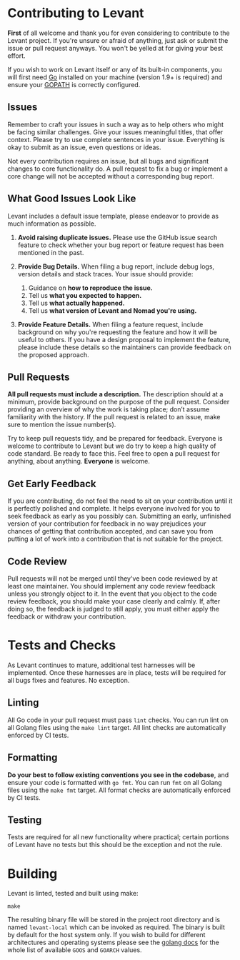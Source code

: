 # Contributing to Levant

**First** of all welcome and thank you for even considering to contribute to the Levant project. If you're unsure or afraid of anything, just ask or submit the issue or pull request anyways. You won't be yelled at for giving your best effort.

If you wish to work on Levant itself or any of its built-in components, you will first need [Go](https://golang.org/) installed on your machine (version 1.9+ is required) and ensure your [GOPATH](https://golang.org/doc/code.html#GOPATH) is correctly configured.

## Issues

Remember to craft your issues in such a way as to help others who might be facing similar challenges. Give your issues meaningful titles, that offer context. Please try to use complete sentences in your issue. Everything is okay to submit as an issue, even questions or ideas.

Not every contribution requires an issue, but all bugs and significant changes to core functionality do. A pull request to fix a bug or implement a core change will not be accepted without a corresponding bug report.

## What Good Issues Look Like

Levant includes a default issue template, please endeavor to provide as much information as possible.

1. **Avoid raising duplicate issues.** Please use the GitHub issue search feature to check whether your bug report or feature request has been mentioned in the past.

1. **Provide Bug Details.** When filing a bug report, include debug logs, version details and stack traces. Your issue should provide:
    1. Guidance on **how to reproduce the issue.**
    1. Tell us **what you expected to happen.**
    1. Tell us **what actually happened.**
    1. Tell us **what version of Levant and Nomad you're using.**

1. **Provide Feature Details.** When filing a feature request, include background on why you're requesting the feature and how it will be useful to others. If you have a design proposal to implement the feature, please include these details so the maintainers can provide feedback on the proposed approach.    

## Pull Requests

**All pull requests must include a description.** The description should at a minimum, provide background on the purpose of the pull request. Consider providing an overview of why the work is taking place; don’t assume familiarity with the history. If the pull request is related to an issue, make sure to mention the issue number(s).

Try to keep pull requests tidy, and be prepared for feedback. Everyone is welcome to contribute to Levant but we do try to keep a high quality of code standard. Be ready to face this. Feel free to open a pull request for anything, about anything. **Everyone** is welcome.

## Get Early Feedback

If you are contributing, do not feel the need to sit on your contribution until it is perfectly polished and complete. It helps everyone involved for you to seek feedback as early as you possibly can. Submitting an early, unfinished version of your contribution for feedback in no way prejudices your chances of getting that contribution accepted, and can save you from putting a lot of work into a contribution that is not suitable for the project.

## Code Review

Pull requests will not be merged until they've been code reviewed by at least one maintainer. You should implement any code review feedback unless you strongly object to it. In the event that you object to the code review feedback, you should make your case clearly and calmly. If, after doing so, the feedback is judged to still apply, you must either apply the feedback or withdraw your contribution.

# Tests and Checks

As Levant continues to mature, additional test harnesses will be implemented. Once these harnesses are in place, tests will be required for all bugs fixes and features. No exception.

## Linting

All Go code in your pull request must pass `lint` checks. You can run lint on all Golang files using the `make lint` target. All lint checks are automatically enforced by CI tests.

## Formatting

**Do your best to follow existing conventions you see in the codebase**, and ensure your code is formatted with `go fmt`. You can run `fmt` on all Golang files using the `make fmt` target. All format checks are automatically enforced by CI tests.

## Testing

Tests are required for all new functionality where practical; certain portions of Levant have no tests but this should be the exception and not the rule.

# Building

Levant is linted, tested and built using make:

```
make
```

The resulting binary file will be stored in the project root directory and is named `levant-local` which can be invoked as required. The binary is built by default for the host system only. If you wish to build for different architectures and operating systems please see the [golang docs](https://golang.org/doc/install/source) for the whole list of available `GOOS` and `GOARCH` values.
